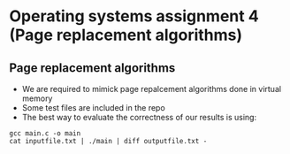 # Operating systems assignment 4 (Page replacement algorithms)
## Page replacement algorithms
- We are required to mimick page repalcement algorithms done in virtual memory  
- Some test files are included in the repo
- The best way to evaluate the correctness of our results is using:
```
gcc main.c -o main
cat inputfile.txt | ./main | diff outputfile.txt -
```

